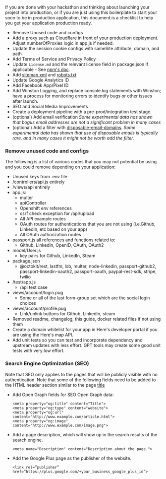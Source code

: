 If you are done with your hackathon and thinking about launching your project into production, or if you are just using this boilerplate to start your soon to be in production application, this document is a checklist to help you get your application production ready.

- Remove Unused code and configs
- Add a proxy such as Cloudflare in front of your production deployment. Adjust numberOfProxies logic in app.js if needed.
- Update the session cookie configs with sameSite attribute, domain, and path
- Add Terms of Service and Privacy Policy
- Update `License.md` and the relevant license field in package.json if applicable - See [npm's doc](https://docs.npmjs.com/files/package.json#license).
- Add [sitemap.xml](https://en.wikipedia.org/wiki/Sitemaps) and [robots.txt](https://moz.com/learn/seo/robotstxt)
- Update Google Analytics ID
- Add Facebook App/Pixel ID
- Add Winston Logging, and replace console.log statements with Winston; have a process for monitoring errors to identify bugs or other issues after launch.
- SEO and Social Media Improvements
- Create a deployment pipeline with a pre-prod/integration test stage.
- (optional) Add email verification _Some experimental data has shown that bogus email addresses are not a significant problem in many cases_
- (optional) Add a filter with [disposable-email-domains](https://www.npmjs.com/package/disposable-email-domains). _Some experimental data has shown that use of disposable emails is typically rare, and in many cases it might not be worth add the filter._

### Remove unused code and configs

The following is a list of various codes that you may not potential be using and you could remove depending on your application:

- Unused keys from .env file
- /controllers/api.js entirely
- /views/api entirely
- app.js:
  - multer
  - apiController
  - Openshift env references
  - csrf check exception for /api/upload
  - All API example routes
  - OAuth routes for authentications that you are not using (i.e.Github, LinkedIn, etc based on your app)
  - All OAuth authorization routes
- passport.js all references and functions related to:
  - Github, LinkedIn, OpenID, OAuth, OAuth2
- model/User.js
  - key pairs for Github, LinkedIn, Steam
- package.json
  - @octokit/rest, lastfm, lob, multer, node-linkedin, passport-github2, passport-linkedin-oauth2, passport-oauth, paypal-rest-sdk, stripe, twilio
- /test/app.js
  - /api test case
- views/account/login.pug
  - Some or all of the last form-group set which are the social login choices
- views/account/profile.pug
  - Link/unlink buttons for Github, LinkedIn, steam
- Removed readme, changelog, this guide, docker related files if not using them
- Create a domain whitelist for your app in Here's developer portal if you are using the Here's map API.
- Add unit tests so you can test and incorporate dependency and upstream updates with less effort. GPT tools may create some good unit tests with very low effort.

### Search Engine Optimization (SEO)

Note that SEO only applies to the pages that will be publicly visible with no authentication. Note that some of the following fields need to be added to the HTML header section similar to the page [title](https://github.com/sahat/hackathon-starter/blob/master/views/layout.pug#L9)

- Add Open Graph fields for SEO
  Open Graph data:
  ```
  <meta property="og:title" content="Title">
  <meta property="og:type" content="website">
  <meta property="og:url" content="http://www.example.com/article.html">
  <meta property="og:image" content="http://www.example.com/image.png">
  ```
- Add a page description, which will show up in the search results of the search engine.

  ```
  <meta name="Description" content="Description about the page.">
  ```

- Add the Google Plus page as the publisher of the website.
  ```
  <link rel=”publisher” href=”https://plus.google.com/+your_business_google_plus_id”>
  ```
